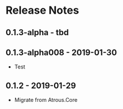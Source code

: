 ﻿# Release Notes

## 0.1.3-alpha - tbd

## 0.1.3-alpha008 - 2019-01-30
* Test

## 0.1.2 - 2019-01-29
* Migrate from Atrous.Core
